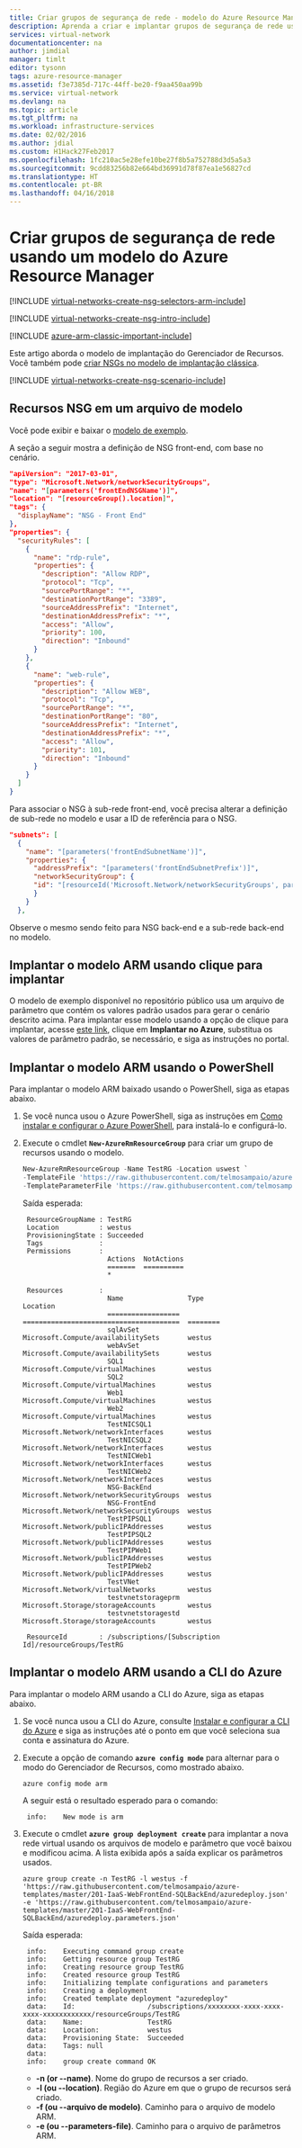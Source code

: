 ```yaml
---
title: Criar grupos de segurança de rede - modelo do Azure Resource Manager | Microsoft Docs
description: Aprenda a criar e implantar grupos de segurança de rede usando um modelo do Azure Resource Manager.
services: virtual-network
documentationcenter: na
author: jimdial
manager: timlt
editor: tysonn
tags: azure-resource-manager
ms.assetid: f3e7385d-717c-44ff-be20-f9aa450aa99b
ms.service: virtual-network
ms.devlang: na
ms.topic: article
ms.tgt_pltfrm: na
ms.workload: infrastructure-services
ms.date: 02/02/2016
ms.author: jdial
ms.custom: H1Hack27Feb2017
ms.openlocfilehash: 1fc210ac5e28efe10be27f8b5a752788d3d5a5a3
ms.sourcegitcommit: 9cdd83256b82e664bd36991d78f87ea1e56827cd
ms.translationtype: HT
ms.contentlocale: pt-BR
ms.lasthandoff: 04/16/2018
---
```

# <a name="create-network-security-groups-using-an-azure-resource-manager-template"></a>Criar grupos de segurança de rede usando um modelo do Azure Resource Manager

[!INCLUDE [virtual-networks-create-nsg-selectors-arm-include](../../includes/virtual-networks-create-nsg-selectors-arm-include.md)]

[!INCLUDE [virtual-networks-create-nsg-intro-include](../../includes/virtual-networks-create-nsg-intro-include.md)]

[!INCLUDE [azure-arm-classic-important-include](../../includes/azure-arm-classic-important-include.md)]

Este artigo aborda o modelo de implantação do Gerenciador de Recursos. Você também pode [criar NSGs no modelo de implantação clássica](virtual-networks-create-nsg-classic-ps.md).

[!INCLUDE [virtual-networks-create-nsg-scenario-include](../../includes/virtual-networks-create-nsg-scenario-include.md)]

## <a name="nsg-resources-in-a-template-file"></a>Recursos NSG em um arquivo de modelo
Você pode exibir e baixar o [modelo de exemplo](https://raw.githubusercontent.com/telmosampaio/azure-templates/master/201-IaaS-WebFrontEnd-SQLBackEnd/NSGs.json).

A seção a seguir mostra a definição de NSG front-end, com base no cenário.

```json
"apiVersion": "2017-03-01",
"type": "Microsoft.Network/networkSecurityGroups",
"name": "[parameters('frontEndNSGName')]",
"location": "[resourceGroup().location]",
"tags": {
  "displayName": "NSG - Front End"
},
"properties": {
  "securityRules": [
    {
      "name": "rdp-rule",
      "properties": {
        "description": "Allow RDP",
        "protocol": "Tcp",
        "sourcePortRange": "*",
        "destinationPortRange": "3389",
        "sourceAddressPrefix": "Internet",
        "destinationAddressPrefix": "*",
        "access": "Allow",
        "priority": 100,
        "direction": "Inbound"
      }
    },
    {
      "name": "web-rule",
      "properties": {
        "description": "Allow WEB",
        "protocol": "Tcp",
        "sourcePortRange": "*",
        "destinationPortRange": "80",
        "sourceAddressPrefix": "Internet",
        "destinationAddressPrefix": "*",
        "access": "Allow",
        "priority": 101,
        "direction": "Inbound"
      }
    }
  ]
}
```
Para associar o NSG à sub-rede front-end, você precisa alterar a definição de sub-rede no modelo e usar a ID de referência para o NSG.

```json
"subnets": [
  {
    "name": "[parameters('frontEndSubnetName')]",
    "properties": {
      "addressPrefix": "[parameters('frontEndSubnetPrefix')]",
      "networkSecurityGroup": {
      "id": "[resourceId('Microsoft.Network/networkSecurityGroups', parameters('frontEndNSGName'))]"
      }
    }
  }, 
```

Observe o mesmo sendo feito para NSG back-end e a sub-rede back-end no modelo.

## <a name="deploy-the-arm-template-by-using-click-to-deploy"></a>Implantar o modelo ARM usando clique para implantar
O modelo de exemplo disponível no repositório público usa um arquivo de parâmetro que contém os valores padrão usados para gerar o cenário descrito acima. Para implantar esse modelo usando a opção de clique para implantar, acesse [este link](http://github.com/telmosampaio/azure-templates/tree/master/201-IaaS-WebFrontEnd-SQLBackEnd-NSG), clique em **Implantar no Azure**, substitua os valores de parâmetro padrão, se necessário, e siga as instruções no portal.

## <a name="deploy-the-arm-template-by-using-powershell"></a>Implantar o modelo ARM usando o PowerShell
Para implantar o modelo ARM baixado usando o PowerShell, siga as etapas abaixo.

1. Se você nunca usou o Azure PowerShell, siga as instruções em [Como instalar e configurar o Azure PowerShell](/powershell/azure/overview), para instalá-lo e configurá-lo.
2. Execute o cmdlet **`New-AzureRmResourceGroup`** para criar um grupo de recursos usando o modelo.

    ```powershell
    New-AzureRmResourceGroup -Name TestRG -Location uswest `
    -TemplateFile 'https://raw.githubusercontent.com/telmosampaio/azure-templates/master/201-IaaS-WebFrontEnd-SQLBackEnd/azuredeploy.json' `
    -TemplateParameterFile 'https://raw.githubusercontent.com/telmosampaio/azure-templates/master/201-IaaS-WebFrontEnd-SQLBackEnd/azuredeploy.parameters.json'
    ```

    Saída esperada:

        ResourceGroupName : TestRG
        Location          : westus
        ProvisioningState : Succeeded
        Tags              :
        Permissions       :
                            Actions  NotActions
                            =======  ==========
                            *                  
   
        Resources         :
                            Name                Type                                     Location
                            ==================  =======================================  ========
                            sqlAvSet            Microsoft.Compute/availabilitySets       westus  
                            webAvSet            Microsoft.Compute/availabilitySets       westus  
                            SQL1                Microsoft.Compute/virtualMachines        westus  
                            SQL2                Microsoft.Compute/virtualMachines        westus  
                            Web1                Microsoft.Compute/virtualMachines        westus  
                            Web2                Microsoft.Compute/virtualMachines        westus  
                            TestNICSQL1         Microsoft.Network/networkInterfaces      westus  
                            TestNICSQL2         Microsoft.Network/networkInterfaces      westus  
                            TestNICWeb1         Microsoft.Network/networkInterfaces      westus  
                            TestNICWeb2         Microsoft.Network/networkInterfaces      westus  
                            NSG-BackEnd         Microsoft.Network/networkSecurityGroups  westus  
                            NSG-FrontEnd        Microsoft.Network/networkSecurityGroups  westus  
                            TestPIPSQL1         Microsoft.Network/publicIPAddresses      westus  
                            TestPIPSQL2         Microsoft.Network/publicIPAddresses      westus  
                            TestPIPWeb1         Microsoft.Network/publicIPAddresses      westus  
                            TestPIPWeb2         Microsoft.Network/publicIPAddresses      westus  
                            TestVNet            Microsoft.Network/virtualNetworks        westus  
                            testvnetstorageprm  Microsoft.Storage/storageAccounts        westus  
                            testvnetstoragestd  Microsoft.Storage/storageAccounts        westus  
   
        ResourceId        : /subscriptions/[Subscription Id]/resourceGroups/TestRG

## <a name="deploy-the-arm-template-by-using-the-azure-cli"></a>Implantar o modelo ARM usando a CLI do Azure
Para implantar o modelo ARM usando a CLI do Azure, siga as etapas abaixo.

1. Se você nunca usou a CLI do Azure, consulte [Instalar e configurar a CLI do Azure](../cli-install-nodejs.md) e siga as instruções até o ponto em que você seleciona sua conta e assinatura do Azure.
2. Execute a opção de comando **`azure config mode`** para alternar para o modo do Gerenciador de Recursos, como mostrado abaixo.

    ```azurecli
    azure config mode arm
    ```

    A seguir está o resultado esperado para o comando:

        info:    New mode is arm

3. Execute o cmdlet **`azure group deployment create`** para implantar a nova rede virtual usando os arquivos de modelo e parâmetro que você baixou e modificou acima. A lista exibida após a saída explicar os parâmetros usados.

    ```azurecli
    azure group create -n TestRG -l westus -f 'https://raw.githubusercontent.com/telmosampaio/azure-templates/master/201-IaaS-WebFrontEnd-SQLBackEnd/azuredeploy.json' -e 'https://raw.githubusercontent.com/telmosampaio/azure-templates/master/201-IaaS-WebFrontEnd-SQLBackEnd/azuredeploy.parameters.json'
    ```

    Saída esperada:
   
        info:    Executing command group create
        info:    Getting resource group TestRG
        info:    Creating resource group TestRG
        info:    Created resource group TestRG
        info:    Initializing template configurations and parameters
        info:    Creating a deployment
        info:    Created template deployment "azuredeploy"
        data:    Id:                  /subscriptions/xxxxxxxx-xxxx-xxxx-xxxx-xxxxxxxxxxxx/resourceGroups/TestRG
        data:    Name:                TestRG
        data:    Location:            westus
        data:    Provisioning State:  Succeeded
        data:    Tags: null
        data:    
        info:    group create command OK
   
   * **-n (or --name)**. Nome do grupo de recursos a ser criado.
   * **-l (ou --location)**. Região do Azure em que o grupo de recursos será criado.
   * **-f (ou --arquivo de modelo)**. Caminho para o arquivo de modelo ARM.
   * **-e (ou --parameters-file)**. Caminho para o arquivo de parâmetros ARM.

